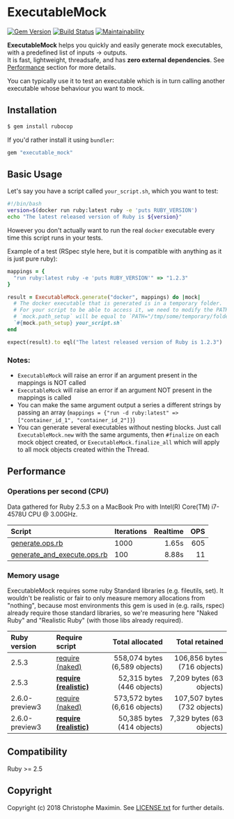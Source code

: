 # ExecutableMock

[![Gem Version](https://badge.fury.io/rb/executable_mock.svg)](https://badge.fury.io/rb/executable_mock)
[![Build Status](https://travis-ci.org/christophemaximin/executable_mock.svg?branch=master)](https://travis-ci.org/christophemaximin/executable_mock)
[![Maintainability](https://api.codeclimate.com/v1/badges/95d351d4ba7400934b1b/maintainability)](https://codeclimate.com/github/christophemaximin/executable_mock/maintainability)

**ExecutableMock** helps you quickly and easily generate mock executables, with a predefined list of inputs -> outputs.  
It is fast, lightweight, threadsafe, and has **zero external dependencies**. See [Performance](#performance) section for more details.  

You can typically use it to test an executable which is in turn calling another executable whose behaviour you want to mock.

## Installation

```sh
$ gem install rubocop
```

If you'd rather install it using `bundler`:  

```rb
gem "executable_mock"
```

## Basic Usage

Let's say you have a script called `your_script.sh`, which you want to test:

```sh
#!/bin/bash
version=$(docker run ruby:latest ruby -e 'puts RUBY_VERSION')
echo "The latest released version of Ruby is ${version}"
```

However you don't actually want to run the real `docker` executable every time this script runs in your tests.

Example of a test (RSpec style here, but it is compatible with anything as it is just pure ruby):

```ruby
mappings = {
  "run ruby:latest ruby -e 'puts RUBY_VERSION'" => "1.2.3"
}

result = ExecutableMock.generate("docker", mappings) do |mock|
  # The docker executable that is generated is in a temporary folder.
  # For your script to be able to access it, we need to modify the PATH.
  # `mock.path_setup` will be equal to `PATH="/tmp/some/temporary/folder:$PATH"`
  `#{mock.path_setup} your_script.sh`
end

expect(result).to eql("The latest released version of Ruby is 1.2.3")
```

### Notes:

- `ExecutableMock` will raise an error if an argument present in the mappings is NOT called
- `ExecutableMock` will raise an error if an argument NOT present in the mappings is called
- You can make the same argument output a series a different strings by passing an array (`mappings = {"run -d ruby:latest" => ["container_id_1", "container_id_2"]}`)
- You can generate several executables without nesting blocks. Just call `ExecutableMock.new` with the same arguments, then `#finalize` on each mock object created, or `ExecutableMock.finalize_all` which will apply to all mock objects created within the Thread.

## Performance

### Operations per second (CPU)

Data gathered for Ruby 2.5.3 on a MacBook Pro with Intel(R) Core(TM) i7-4578U CPU @ 3.00GHz.  


| Script | Iterations | Realtime | OPS |
| :--- | :--- | ---: | ---: |
| [generate.ops.rb](performance/generate.ops.rb) | 1000 | 1.65s | 605 |
| [generate\_and\_execute.ops.rb](performance/generate_and_execute.ops.rb) | 100 | 8.88s | 11 |  


### Memory usage

ExecutableMock requires some ruby Standard libraries (e.g. fileutils, set).
It wouldn't be realistic or fair to only measure memory allocations from "nothing", because most environments this gem is used in (e.g. rails, rspec) already require those standard libraries, so we're measuring here "Naked Ruby" and "Realistic Ruby" (with those libs already required).


| Ruby version| Require script | Total allocated | Total retained |
| :--- | :--- | ---: | ---: |
| 2.5.3 | [require (naked)](performance/require.memory.rb) | 558,074 bytes (6,589 objects) | 106,856 bytes (716 objects) |
| 2.5.3 | **[require (realistic)](performance/require_without_stdlib.memory.rb)** | 52,315 bytes (446 objects) | 7,209 bytes (63 objects) |
| 2.6.0-preview3 | [require (naked)](performance/require.memory.rb) | 573,572 bytes (6,616 objects) | 107,507 bytes (732 objects) |
| 2.6.0-preview3 | **[require (realistic)](performance/require_without_stdlib.memory.rb)** | 50,385 bytes (414 objects) | 7,329 bytes (63 objects) |  


## Compatibility

Ruby >= 2.5

## Copyright

Copyright (c) 2018 Christophe Maximin. See [LICENSE.txt](LICENSE.txt) for further details.
